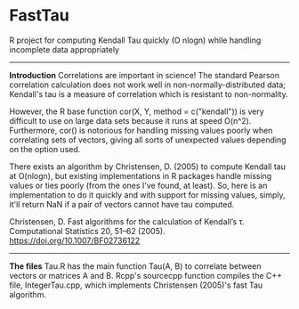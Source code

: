 # FastTau
R project for computing Kendall Tau quickly (O nlogn) while handling incomplete data appropriately

---
**Introduction**
Correlations are important in science! The standard Pearson correlation calculation does not work well in non-normally-distributed data; Kendall's tau is a measure of correlation which is resistant to non-normality.

However, the R base function cor(X, Y, method = c("kendall")) is very difficult to use on large data sets because it runs at speed O(n^2). Furthermore, cor() is notorious for handling missing values poorly when correlating sets of vectors, giving all sorts of unexpected values depending on the option used.

There exists an algorithm by Christensen, D. (2005) to compute Kendall tau at O(nlogn), but existing implementations in R packages handle missing values or ties poorly (from the ones I've found, at least). So, here is an implementation to do it quickly and with support for missing values, simply, it'll return NaN if a pair of vectors cannot have tau computed.

Christensen, D. Fast algorithms for the calculation of Kendall’s τ. Computational Statistics 20, 51–62 (2005). https://doi.org/10.1007/BF02736122

---
**The files**
Tau.R has the main function Tau(A, B) to correlate between vectors or matrices A and B.
Rcpp's sourcecpp function compiles the C++ file, IntegerTau.cpp, which implements Christensen (2005)'s fast Tau algorithm.
